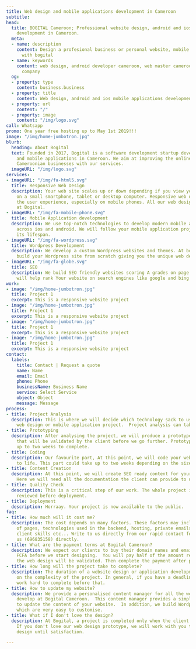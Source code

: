 ```yaml
---
title: Web design and mobile applications development in Cameroon
subtitle: 
head:
  title: BOGITAL Cameroon; Professional website design, android and ios mobile applications
    development in Cameroon.
  meta:
  - name: description
    content: Design a profesional business or personal website, mobile application
      with bogital
  - name: keywords
    content: web design, android developer cameroon, web master cameroon, web design
      company
  og:
  - property: type
    content: business.business
  - property: title
    content: Web design, android and ios mobile applications development in Cameroon.
  - property: url
    content: "/"
  - property: image
    content: "/img/logo.svg"
call: Whatsapp
promo: One year free hosting up to May 1st 2019!!!
image: "/img/home-jumbotron.jpg"
blurb:
  heading: About Bogital
  text: Founded in 2017, Bogital is a software development startup developing websites
    and mobile applications in Cameroon. We aim at improving the online presence of
    Cameroonian businesses with our services.
  imageURL: "/img/logo.svg"
services:
- imageURL: "/img/fa-html5.svg"
  title: Responsive Web Design
  description: Your web site scales up or down depending if you view your website
    on a small smartphone, tablet or desktop computer. Responsive web design enhances
    the user experience, especially on mobile phones. All our web designs are responsive
    at Bogital.
- imageURL: "/img/fa-mobile-phone.svg"
  title: Mobile Application development
  description: We use top-notch technologies to develop modern mobile applications
    across ios and android. We will follow your mobile application project throughout
    its lifespan.
- imageURL: "/img/fa-wordpress.svg"
  title: Wordpress Development
  description: We develop a custom Wordpress websites and themes. At bogital, We will
    build your Wordpress site from scratch giving you the unique web design you deserve.
- imageURL: "/img/fa-globe.svg"
  title: SEO
  description: We build SEO friendly websites scoring A grades on page test. This
    will help rank Your website on search engines like google and bing more rapidly.
work:
- image: "/img/home-jumbotron.jpg"
  title: Project 1
  excerpt: This is a responsive website project
- image: "/img/home-jumbotron.jpg"
  title: Project 1
  excerpt: This is a responsive website project
- image: "/img/home-jumbotron.jpg"
  title: Project 1
  excerpt: This is a responsive website project
- image: "/img/home-jumbotron.jpg"
  title: Project 1
  excerpt: This is a responsive website project
contact:
  labels:
    title: Contact | Request a quote
    name: Name
    email: Email
    phone: Phone
    businessName: Business Name
    service: Select Service
    object: Object
    message: Message
process:
- title: Project Analysis
  description: This is where we will decide which technology sack to use for your
    web design or mobile application project.  Project analysis can take up to 3 days.
- title: Prototyping
  description: After analysing the project, we will produce a prototype of the project
    that will be validated by the client before we go further. Prototyping can take
    up to two weeks to complete.
- title: Coding
  description: Our favourite part, At this point, we will code your website/application
    to life. This part could take up to two weeks depending on the size of the project.
- title: Content Creation
  description: At this point, we will create SEO ready content for your website/application.
    Here we will need all the documentation the client can provide to us.
- title: Quality Check
  description: This is a critical step of our work. The whole project is thouroughly
    reviewed before deployment.
- title: Deployment
  description: Horraay. Your project is now available to the public.
faq:
- title: How much will it cost me?
  description: The cost depends on many factors. These factors may include; the number
    of pages, technologies used in the backend, hosting, private emails, design complexity,
    client skills etc... Write to us directly from our rapid contact form or call
    us (696835158) directly.
- title: What are the payment terms at Bogital Cameroon?
  description: We expect our clients to buy their domain names and email plus 20 000
    FCFA before we start designing.  You will pay half of the amount remaining when
    the web design will be validated. Then complete the payment after project completion.
- title: How long will the project take to complete?
  description: The duration of a website design or application development depends
    on the complexity of the project. In general, if you have a deadline, we will
    work hard to complete before that.
- title: How to update my website?
  description: We provide a personalised content manager for all the web sites we
    develop at Bogital Cameroon.  This content manager provides a simple interface
    to update the content of your website.  In addition, we build Wordpress websites
    which are very easy to customise.
- title: What if I don't love the design?
  description: At Bogital, a project is completed only when the client is satisfied.
    If you don't love our web design prototype, we will work with you to improve the
    design until satisfaction.

---
```

